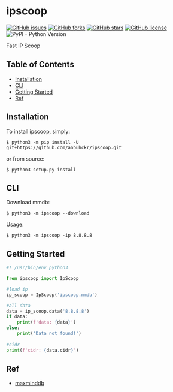 # ipscoop

[![GitHub issues](https://img.shields.io/github/issues/anbuhckr/ipscoop)](https://github.com/anbuhckr/ipscoop/issues)
[![GitHub forks](https://img.shields.io/github/forks/anbuhckr/ipscoop)](https://github.com/anbuhckr/ipscoop/network)
[![GitHub stars](https://img.shields.io/github/stars/anbuhckr/ipscoop)](https://github.com/anbuhckr/ipscoop/stargazers)
[![GitHub license](https://img.shields.io/github/license/anbuhckr/ipscoop)](./LICENSE)
![PyPI - Python Version](https://img.shields.io/badge/python-3.6%20%7C%203.7%20%7C%203.8%20%7C%203.9-blue)

Fast IP Scoop

## Table of Contents

* [Installation](#installation)
* [CLI](#CLI)
* [Getting Started](#getting-started)
* [Ref](#ref)


## Installation

To install ipscoop, simply:

```
$ python3 -m pip install -U git+https://github.com/anbuhckr/ipscoop.git
```

or from source:

```
$ python3 setup.py install
```

## CLI

Download mmdb:

```
$ python3 -m ipscoop --download
```

Usage:

```
$ python3 -m ipscoop -ip 8.8.8.8
```

## Getting Started

``` python
#! /usr/bin/env python3

from ipscoop import IpScoop

#load ip
ip_scoop = IpScoop('ipscoop.mmdb')

#all data
data = ip_scoop.data('8.8.8.8')
if data:
    print(f'data: {data}')
else:
    print('Data not found!')
  
#cidr
print(f'cidr: {data.cidr}')
```

## Ref

* [maxminddb](https://github.com/maxmind/MaxMind-DB-Reader-python)
